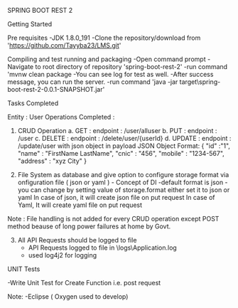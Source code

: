 SPRING BOOT REST 2

Getting Started

Pre requisites 
-JDK 1.8.0_191
-Clone the repository/download from 'https://github.com/Tayyba23/LMS.git'


Compiling and test running and packaging 
-Open command prompt
-Navigate to root directory of repository 'spring-boot-rest-2'
-run command 'mvnw clean package
-You can see log for test as well. 
-After success message, you can run the server.
-run command 'java -jar target\spring-boot-rest-2-0.0.1-SNAPSHOT.jar'


Tasks Completed 

Entity : User 
Operations Completed : 

1. CRUD Operation
	a. GET :
		 endpoint : /user/alluser
	b. PUT : 
		endpoint : /user
	c. DELETE : 
		endpoint : /delete/user/{userId}
	d. UPDATE : 
		endpoint : /update/user 
				with json object in payload
JSON Object Format: 
	{
	"id" :"1",
	"name" : "FirstName LastName",
	"cnic" :  "456",
	"mobile" : "1234-567",
	"address" : "xyz City"
	}

2. File System as database and give option to configure storage format via onfiguration file ( json or yaml ) - Concept of DI
		-default format is json 
		-you can change by setting value of storage.format either set it to json or yaml
 In case of json, it will create json file on put request
 In case of Yaml, It will create yaml file on put request

 Note : File handling is not added for every CRUD operation except POST method beause of long power failures at home by Govt.

3. All API Requests should be logged to file 
	- API Requests logged to file in \logs\Application.log
	- used log4j2 for logging

UNIT Tests 

-Write Unit Test for Create Function i.e. post request

Note:
-Eclipse ( Oxygen used to develop)


